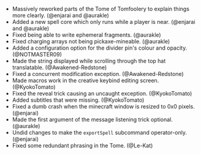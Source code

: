 - Massively reworked parts of the Tome of Tomfoolery to explain things more clearly. (@enjarai and @aurakle)
- Added a new spell core which only runs while a player is near. (@enjarai and @aurakle)
- Fixed being able to write ephemeral fragments. (@aurakle)
- Fixed charging arrays not being pickaxe-mineable. (@aurakle)
- Added a configuration option for the divider pin's colour and opacity. (@NOTMASTER09)
- Made the string displayed while scrolling through the top hat translatable. (@Awakened-Redstone)
- Fixed a concurrent modification exception. (@Awakened-Redstone)
- Made macros work in the creative keybind editing screen. (@KyokoTomato)
- Fixed the reveal trick causing an uncaught exception. (@KyokoTomato)
- Added subtitles that were missing. (@KyokoTomato)
- Fixed a dumb crash when the minecraft window is resized to 0x0 pixels. (@enjarai)
- Made the first argument of the message listening trick optional. (@aurakle)
- Undid changes to make the `exportSpell` subcommand operator-only. (@enjarai)
- Fixed some redundant phrasing in the Tome. (@Le-Kat)
